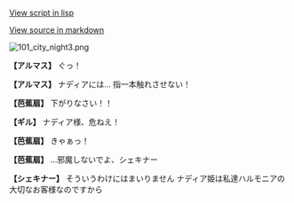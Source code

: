 [View script in lisp](../scripts/100102053.txt)

[View source in markdown](100102053.md)

![101_city_night3.png](../images/backgrounds/101_city_night3.png)

**【アルマス】**
ぐっ！

**【アルマス】**
ナディアには…
指一本触れさせない！

**【芭蕉扇】**
下がりなさい！！

**【ギル】**
ナディア様、危ねえ！

**【芭蕉扇】**
きゃぁっ！

**【芭蕉扇】**
…邪魔しないでよ、シェキナー

**【シェキナー】**
そういうわけにはまいりません
ナディア姫は私達ハルモニアの
大切なお客様なのですから
